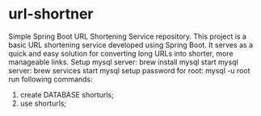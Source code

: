 # url-shortner
 Simple Spring Boot URL Shortening Service repository. This project is a basic URL shortening service developed using Spring Boot. It serves as a quick and easy solution for converting long URLs into shorter, more manageable links.
Setup mysql server: brew install mysql
start mysql server: brew services start mysql
setup password for root: mysql -u root
run following commands:  
1. create DATABASE shorturls;
2. use shorturls;



